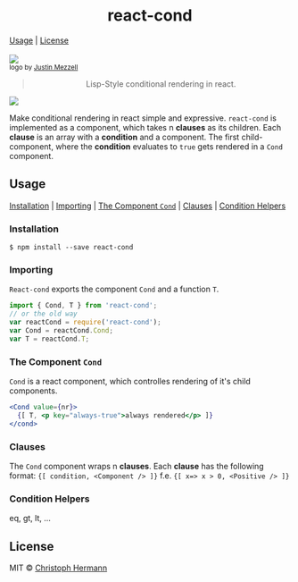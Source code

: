 <h1 align="center">react-cond</h1>

<p align="center">

  <a href="#usage">Usage</a> |
  <a href="#license">License</a>
  <br><br>
  <img align="center" src="http://33.media.tumblr.com/cc0170c0a46e44f05347ed5e6197ef4c/tumblr_mv2pp0cnrV1qcung4o1_400.gif">
  <br>
  <sub>logo by <a href="http://justinmezzell.tumblr.com/">Justin Mezzell</a></sub>
  <blockquote align="center">Lisp-Style conditional rendering in react.</blockquote>
  <a href="https://travis-ci.org/stoeffel/react-cond"><img align="center" src="https://travis-ci.org/stoeffel/react-cond.svg?branch=master"></a>
</p>

Make conditional rendering in react simple and expressive. `react-cond` is implemented as a component, which takes n **clauses** as its children. Each **clause** is an array with a **condition** and a component. The first child-component, where the **condition** evaluates to `true` gets rendered in a `Cond` component.

## Usage
<p align="center">

  <a href="#installation">Installation</a> |
  <a href="#importing">Importing</a> |
  <a href="#the-component-cond">The Component `Cond`</a> |
  <a href="#clauses">Clauses</a> |
  <a href="#condition-helpers">Condition Helpers</a>
</p>

### Installation

```
$ npm install --save react-cond
```

### Importing

`React-cond` exports the component `Cond` and a function `T`.

```js
import { Cond, T } from 'react-cond';
// or the old way
var reactCond = require('react-cond');
var Cond = reactCond.Cond;
var T = reactCond.T;
```

### The Component `Cond`

`Cond` is a react component, which controlles rendering of it's child components.

```jsx
<Cond value={nr}>
  {[ T, <p key="always-true">always rendered</p> ]}
</cond>
```

### Clauses

The `Cond` component wraps n **clauses**.
Each **clause** has the following format:
`{[ condition, <Component /> ]}` f.e. `{[ x=> x > 0, <Positive /> ]}`

### Condition Helpers

eq, gt, lt, ...

## License

MIT © [Christoph Hermann](http://stoeffel.github.io)
